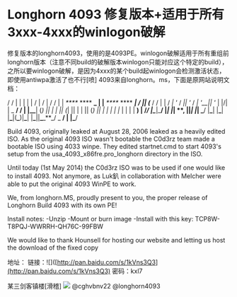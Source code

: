 # Longhorn 4093 修复版本+适用于所有3xxx-4xxx的winlogon破解

修复版本的longhorn4093，使用的是4093PE。winlogon破解适用于所有重组前longhorn版本（注意不同build的破解版本winlogon只能对应这个特定的build），之所以要winlogon破解，是因为4xxx的某个build起winlogon会检测激活状态，即使用antiwpa激活了也不行\[喷\] 4093来自longhorn。ms，下面是原网站说明文档：

/ / \| \| \| \| \| \/ \| / \|   / / \| \|  _****_ ****  **\_ \| \|**  _****_ ****   _**\|  / \|\| \(**_   / / \| \| /   _\| '_  /  _\|\| '_  /   _\| '\_\_\|\| '_  \| \|\/\| \| \_    **/ / \| \|\_\_**\| \(_\) \|\| \| \| \|\| \(_\| \|\| \| \| \|\| \(_\) \|\| \| \| \| \| \|_  \| \| \| \| **\) \|   /**_**/ \|\_**_\|\_**/ \|**_**\| \|**_**\| \**, \|\|_\| \|_\| \_**/ \|**_**\| \|**_**\| \|**_**\|\(**_**\)\|**_**\| \|**_**\|\|**_**\_**_/ \_ **/ \| \|\_**/

Build 4093, originally leaked at August 28, 2006 leaked as a heavily edited ISO. As the original 4093 ISO wasn't bootable the C0d3rz team made a bootable ISO using 4033 winpe. They edited startnet.cmd to start 4093's setup from the usa\_4093\_x86fre.pro\_longhorn directory in the ISO.

Until today \(1st May 2014\) the C0d3rz ISO was to be used if one would like to install 4093. Not anymore, as Luk釟 in collaboration with Melcher were able to put the original 4093 WinPE to work.

We, from longhorn.MS, proudly present to you, the proper release of Longhorn Build 4093 with its own PE!

Install notes: -Unzip -Mount or burn image -Install with this key: TCP8W-T8PQJ-WWRRH-QH76C-99FBW

We would like to thank Hounsell for hosting our website and letting us host the download of the fixed copy

地址： 链接：!\[\]\([http://pan.baidu.com/s/1kVns3Q3](http://pan.baidu.com/s/1kVns3Q3) 密码：kxl7

某三剑客镇楼\[滑稽\] ![](https://wvbarchive.s3-ap-northeast-1.amazonaws.com/4868929807/f0a59f188618367a7b38f7e227738bd4b21ce556.jpg) @cghvbnv22 @longhorn4093


